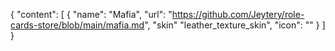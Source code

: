 {
  "content": [
    {
      "name": "Mafia",
      "url": "https://github.com/Jeytery/role-cards-store/blob/main/mafia.md",
      "skin" "leather_texture_skin",
      "icon": "" 
    }
  ]
}
